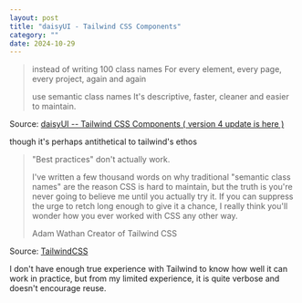 ```yaml
---
layout: post
title: "daisyUI - Tailwind CSS Components"
category: ""
date: 2024-10-29
---
```


> instead of writing 100 class names
> For every element, every page, every project, again and again
>
> use semantic class names
> It's descriptive, faster, cleaner and easier to maintain.

Source: [daisyUI -- Tailwind CSS Components ( version 4 update is here )](https://daisyui.com/)

though it's perhaps antithetical to tailwind's ethos 

> "Best practices" don't actually work.
>
> I've written a few thousand words on why traditional "semantic class names" are the reason CSS is hard to maintain, but the truth is you're never going to believe me until you actually try it. If you can suppress the urge to retch long enough to give it a chance, I really think you'll wonder how you ever worked with CSS any other way.
>
> Adam Wathan
> Creator of Tailwind CSS

Source: [TailwindCSS](https://tailwindcss.com/)

I don't have enough true experience with Tailwind to know how well it can work in practice, but from my limited experience, it is quite verbose and doesn't encourage reuse.
